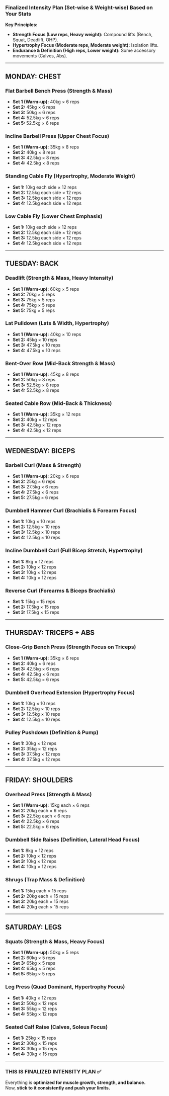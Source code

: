 ### **Finalized Intensity Plan (Set-wise & Weight-wise) Based on Your Stats**

**Key Principles:**

- **Strength Focus (Low reps, Heavy weight):** Compound lifts (Bench, Squat, Deadlift, OHP).
- **Hypertrophy Focus (Moderate reps, Moderate weight):** Isolation lifts.
- **Endurance & Definition (High reps, Lower weight):** Some accessory movements (Calves, Abs).

---

## **MONDAY: CHEST**

### **Flat Barbell Bench Press (Strength & Mass)**

- **Set 1 (Warm-up):** 40kg × 6 reps
- **Set 2:** 45kg × 6 reps
- **Set 3:** 50kg × 6 reps
- **Set 4:** 52.5kg × 6 reps
- **Set 5:** 52.5kg × 6 reps

### **Incline Barbell Press (Upper Chest Focus)**

- **Set 1 (Warm-up):** 35kg × 8 reps
- **Set 2:** 40kg × 8 reps
- **Set 3:** 42.5kg × 8 reps
- **Set 4:** 42.5kg × 8 reps

### **Standing Cable Fly (Hypertrophy, Moderate Weight)**

- **Set 1:** 10kg each side × 12 reps
- **Set 2:** 12.5kg each side × 12 reps
- **Set 3:** 12.5kg each side × 12 reps
- **Set 4:** 12.5kg each side × 12 reps

### **Low Cable Fly (Lower Chest Emphasis)**

- **Set 1:** 10kg each side × 12 reps
- **Set 2:** 12.5kg each side × 12 reps
- **Set 3:** 12.5kg each side × 12 reps
- **Set 4:** 12.5kg each side × 12 reps

---

## **TUESDAY: BACK**

### **Deadlift (Strength & Mass, Heavy Intensity)**

- **Set 1 (Warm-up):** 60kg × 5 reps
- **Set 2:** 70kg × 5 reps
- **Set 3:** 75kg × 5 reps
- **Set 4:** 75kg × 5 reps
- **Set 5:** 75kg × 5 reps

### **Lat Pulldown (Lats & Width, Hypertrophy)**

- **Set 1 (Warm-up):** 40kg × 10 reps
- **Set 2:** 45kg × 10 reps
- **Set 3:** 47.5kg × 10 reps
- **Set 4:** 47.5kg × 10 reps

### **Bent-Over Row (Mid-Back Strength & Mass)**

- **Set 1 (Warm-up):** 45kg × 8 reps
- **Set 2:** 50kg × 8 reps
- **Set 3:** 52.5kg × 8 reps
- **Set 4:** 52.5kg × 8 reps

### **Seated Cable Row (Mid-Back & Thickness)**

- **Set 1 (Warm-up):** 35kg × 12 reps
- **Set 2:** 40kg × 12 reps
- **Set 3:** 42.5kg × 12 reps
- **Set 4:** 42.5kg × 12 reps

---

## **WEDNESDAY: BICEPS**

### **Barbell Curl (Mass & Strength)**

- **Set 1 (Warm-up):** 20kg × 6 reps
- **Set 2:** 25kg × 6 reps
- **Set 3:** 27.5kg × 6 reps
- **Set 4:** 27.5kg × 6 reps
- **Set 5:** 27.5kg × 6 reps

### **Dumbbell Hammer Curl (Brachialis & Forearm Focus)**

- **Set 1:** 10kg × 10 reps
- **Set 2:** 12.5kg × 10 reps
- **Set 3:** 12.5kg × 10 reps
- **Set 4:** 12.5kg × 10 reps

### **Incline Dumbbell Curl (Full Bicep Stretch, Hypertrophy)**

- **Set 1:** 8kg × 12 reps
- **Set 2:** 10kg × 12 reps
- **Set 3:** 10kg × 12 reps
- **Set 4:** 10kg × 12 reps

### **Reverse Curl (Forearms & Biceps Brachialis)**

- **Set 1:** 15kg × 15 reps
- **Set 2:** 17.5kg × 15 reps
- **Set 3:** 17.5kg × 15 reps

---

## **THURSDAY: TRICEPS + ABS**

### **Close-Grip Bench Press (Strength Focus on Triceps)**

- **Set 1 (Warm-up):** 35kg × 6 reps
- **Set 2:** 40kg × 6 reps
- **Set 3:** 42.5kg × 6 reps
- **Set 4:** 42.5kg × 6 reps
- **Set 5:** 42.5kg × 6 reps

### **Dumbbell Overhead Extension (Hypertrophy Focus)**

- **Set 1:** 10kg × 10 reps
- **Set 2:** 12.5kg × 10 reps
- **Set 3:** 12.5kg × 10 reps
- **Set 4:** 12.5kg × 10 reps

### **Pulley Pushdown (Definition & Pump)**

- **Set 1:** 30kg × 12 reps
- **Set 2:** 35kg × 12 reps
- **Set 3:** 37.5kg × 12 reps
- **Set 4:** 37.5kg × 12 reps

---

## **FRIDAY: SHOULDERS**

### **Overhead Press (Strength & Mass)**

- **Set 1 (Warm-up):** 15kg each × 6 reps
- **Set 2:** 20kg each × 6 reps
- **Set 3:** 22.5kg each × 6 reps
- **Set 4:** 22.5kg × 6 reps
- **Set 5:** 22.5kg × 6 reps

### **Dumbbell Side Raises (Definition, Lateral Head Focus)**

- **Set 1:** 8kg × 12 reps
- **Set 2:** 10kg × 12 reps
- **Set 3:** 10kg × 12 reps
- **Set 4:** 10kg × 12 reps

### **Shrugs (Trap Mass & Definition)**

- **Set 1:** 15kg each × 15 reps
- **Set 2:** 20kg each × 15 reps
- **Set 3:** 20kg each × 15 reps
- **Set 4:** 20kg each × 15 reps

---

## **SATURDAY: LEGS**

### **Squats (Strength & Mass, Heavy Focus)**

- **Set 1 (Warm-up):** 50kg × 5 reps
- **Set 2:** 60kg × 5 reps
- **Set 3:** 65kg × 5 reps
- **Set 4:** 65kg × 5 reps
- **Set 5:** 65kg × 5 reps

### **Leg Press (Quad Dominant, Hypertrophy Focus)**

- **Set 1:** 40kg × 12 reps
- **Set 2:** 50kg × 12 reps
- **Set 3:** 55kg × 12 reps
- **Set 4:** 55kg × 12 reps

### **Seated Calf Raise (Calves, Soleus Focus)**

- **Set 1:** 25kg × 15 reps
- **Set 2:** 30kg × 15 reps
- **Set 3:** 30kg × 15 reps
- **Set 4:** 30kg × 15 reps

---

### **THIS IS FINALIZED INTENSITY PLAN** ✅

Everything is **optimized for muscle growth, strength, and balance.**  
Now, **stick to it consistently and push your limits.**
